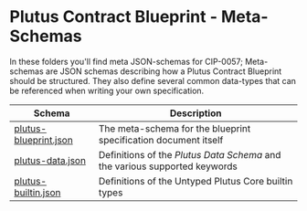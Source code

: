 # Plutus Contract Blueprint - Meta-Schemas

In these folders you'll find meta JSON-schemas for CIP-0057; Meta-schemas are JSON schemas describing how a Plutus Contract Blueprint should be structured. They also define several common data-types that can be referenced when writing your own specification.

Schema                                           | Description
---                                              | ---
[plutus-blueprint.json](./plutus-blueprint.json) | The meta-schema for the blueprint specification document itself
[plutus-data.json](./plutus-data.json)           | Definitions of the _Plutus Data Schema_ and the various supported keywords
[plutus-builtin.json](./plutus-builtin.json)     | Definitions of the Untyped Plutus Core builtin types
